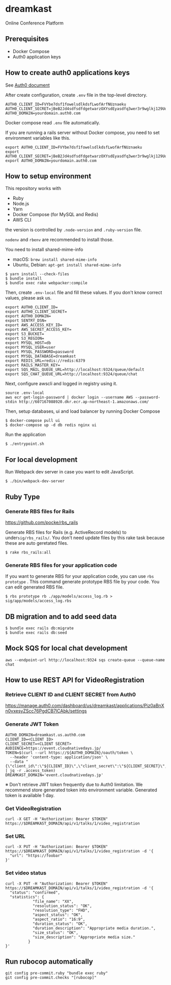# dreamkast

Online Conference Platform

## Prerequisites

- Docker Compose
- Auth0 application keys

## How to create auth0 applications keys

See [Auth0 document](https://auth0.com/docs/quickstart/webapp/rails/01-login)

After create configuration, create `.env` file in the top-level directory.

```
AUTH0_CLIENT_ID=FVYbe7dsf1fowelsdlkdsfLwofArfNUznaeku
AUTH0_CLIENT_SECRET=jBeB2Jd4sdfsdfdgetwarzOXYsdEyasdfq3wer3r9wglkj129UoF_XJuD
AUTH0_DOMAIN=yourdomain.auth0.com
```

Docker compose read `.env` file automatically.

If you are running a rails server without Docker compose, you need to set environment variables like this.

```
export AUTH0_CLIENT_ID=FVYbe7dsf1fowelsdlkdsfLwofArfNUznaeku
export AUTH0_CLIENT_SECRET=jBeB2Jd4sdfsdfdgetwarzOXYsdEyasdfq3wer3r9wglkj129UoF_XJuD
export AUTH0_DOMAIN=yourdomain.auth0.com
```

## How to setup environment

This repository works with

- Ruby
- Node.js
- Yarn
- Docker Compose (for MySQL and Redis)
- AWS CLI

the version is controlled by `.node-version` and `.ruby-version` file.

`nodenv` and `rbenv` are recommended to install those.

You need to install shared-mime-info

- macOS: `brew install shared-mime-info`
- Ubuntu, Debian: `apt-get install shared-mime-info`

```
$ yarn install --check-files
$ bundle install
$ bundle exec rake webpacker:compile
```

Then, create `.env-local` file and fill these values. If you don't know correct values, please ask us.

```
export AUTH0_CLIENT_ID=
export AUTH0_CLIENT_SECRET=
export AUTH0_DOMAIN=
export SENTRY_DSN=
export AWS_ACCESS_KEY_ID=
export AWS_SECRET_ACCESS_KEY=
export S3_BUCKET=
export S3_REGION=
export MYSQL_HOST=db
export MYSQL_USER=user
export MYSQL_PASSWORD=password
export MYSQL_DATABASE=dreamkast
export REDIS_URL=redis://redis:6379
export RAILS_MASTER_KEY=
export SQS_MAIL_QUEUE_URL=http://localhost:9324/queue/default
export SQS_CHAT_QUEUE_URL=http://localhost:9324/queue/chat
```

Next, configure awscli and logged in registry using it.

```
source .env-local
aws ecr get-login-password | docker login --username AWS --password-stdin http://607167088920.dkr.ecr.ap-northeast-1.amazonaws.com/
```

Then, setup databases, ui and load balancer by running Docker Compose

```
$ docker-compose pull ui
$ docker-compose up -d db redis nginx ui
```

Run the application

```
$ ./entrypoint.sh
```

## For local development

Run Webpack dev server in case you want to edit JavaScript.

```
$ ./bin/webpack-dev-server
```

## Ruby Type

### Generate RBS files for Rails

https://github.com/pocke/rbs_rails

Generate RBS files for Rails (e.g. ActiveRecord models) to  under`sig/rbs_rails/`. You don't need update files by this rake task because these are auto geretated files.

```
$ rake rbs_rails:all
```

### Generate RBS files for your application code

If you want to generate RBS for your application code, you can use `rbs prototype` . This command generate prototype RBS file by your code. You can edit generated RBS file.

```
$ rbs prototype rb ./app/models/access_log.rb > sig/app/models/access_log.rbs
```

## DB migration and to add seed data

```
$ bundle exec rails db:migrate
$ bundle exec rails db:seed
```

## Mock SQS for local chat development

```
aws --endpoint-url http://localhost:9324 sqs create-queue --queue-name chat
```

## How to use REST API for VideoRegistration

### Retrieve CLIENT ID and CLIENT SECRET from Auth0

https://manage.auth0.com/dashboard/us/dreamkast/applications/Piz0aBnXn0vxesyZScc76PgdCB7lCAbk/settings

### Generate JWT Token

```
AUTH0_DOMAIN=dreamkast.us.auth0.com
CLIENT_ID=<CLIENT ID>
CLIENT_SECRET=<CLIENT SECRET>
AUDIENCE=https://event.cloudnativedays.jp/
TOKEN=$(curl --url https://${AUTH0_DOMAIN}/oauth/token \
  --header 'content-type: application/json' \
  --data "{\"client_id\":\"${CLIENT_ID}\",\"client_secret\":\"${CLIENT_SECRET}\",\"audience\":\"${AUDIENCE}\",\"grant_type\":\"client_credentials\"}" | jq -r .access_token)
DREAMKAST_DOMAIN='event.cloudnativedays.jp'
```

※ Don't retrieve JWT token frequently due to Auth0 limitation. We recommend store generated token into environment variable. Generated token is available 1 day.

### Get VideoRegistration

```
curl -X GET -H "Authorization: Bearer $TOKEN" https://$DREAMKAST_DOMAIN/api/v1/talks/1/video_registration
```

### Set URL

```
curl -X PUT -H "Authorization: Bearer $TOKEN" https://$DREAMKAST_DOMAIN/api/v1/talks/1/video_registration -d '{
  "url": "https://foobar"
}'
```

### Set video status

```
curl -X PUT -H "Authorization: Bearer $TOKEN" https://$DREAMKAST_DOMAIN/api/v1/talks/1/video_registration -d '{
  "status": "confirmed",
  "statistics": {
            "file_name": "XX",
            "resolution_status": "OK",
            "resolution_type": "FHD",
            "aspect_status": "OK",
            "aspect_ratio": "16:9",
            "duration_status": "OK",
            "duration_description": "Appropriate media duration.",
            "size_status": "OK",
            "size_description": "Appropriate media size."
          }
}'
```

## Run rubocop automatically

```
git config pre-commit.ruby "bundle exec ruby"
git config pre-commit.checks "[rubocop]"
```
